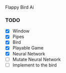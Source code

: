 Flappy Bird Ai


### TODO

- [x] Window
- [x] Pipes
- [x] Bird
- [x] Playable Game
- [X] Neural Network
- [ ] Mutate Neural Network
- [ ] Implement to the bird

